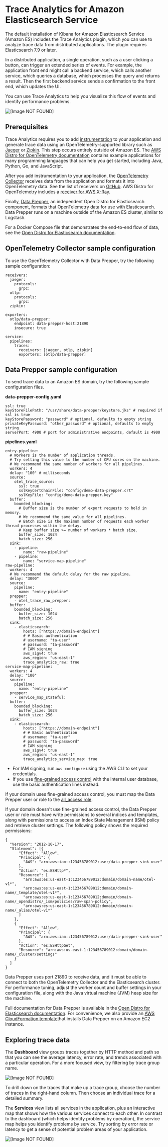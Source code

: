 # Trace Analytics for Amazon Elasticsearch Service<a name="trace-analytics"></a>

The default installation of Kibana for Amazon Elasticsearch Service \(Amazon ES\) includes the Trace Analytics plugin, which you can use to analyze trace data from distributed applications\. The plugin requires Elasticsearch 7\.9 or later\.

In a distributed application, a single operation, such as a user clicking a button, can trigger an extended series of events\. For example, the application front end might call a backend service, which calls another service, which queries a database, which processes the query and returns a result\. Then the first backend service sends a confirmation to the front end, which updates the UI\.

You can use Trace Analytics to help you visualize this flow of events and identify performance problems\.

![\[Image NOT FOUND\]](http://docs.aws.amazon.com/elasticsearch-service/latest/developerguide/images/ta-kibana-trace.png)

## Prerequisites<a name="trace-prereq"></a>

Trace Analytics requires you to add [instrumentation](https://opentelemetry.io/docs/concepts/instrumenting/) to your application and generate trace data using an OpenTelemetry\-supported library such as [Jaeger](https://www.jaegertracing.io) or [Zipkin](https://zipkin.io)\. This step occurs entirely outside of Amazon ES\. The [AWS Distro for OpenTelemetry documentation](https://aws-otel.github.io/docs/introduction) contains example applications for many programming languages that can help you get started, including Java, Python, Go, and JavaScript\.

After you add instrumentation to your application, the [OpenTelemetry Collector](https://aws-otel.github.io/docs/getting-started/collector) receives data from the application and formats it into OpenTelemetry data\. See the list of receivers on [GitHub](https://github.com/open-telemetry/opentelemetry-collector/blob/main/receiver/README.md)\. AWS Distro for OpenTelemetry includes a [receiver for AWS X\-Ray](https://aws-otel.github.io/docs/components/x-ray-receiver)\.

Finally, [Data Prepper](https://opendistro.github.io/for-elasticsearch-docs/docs/trace/data-prepper/), an independent Open Distro for Elasticsearch component, formats that OpenTelemetry data for use with Elasticsearch\. Data Prepper runs on a machine outside of the Amazon ES cluster, similar to Logstash\.

For a Docker Compose file that demonstrates the end\-to\-end flow of data, see the [Open Distro for Elasticsearch documentation](https://opendistro.github.io/for-elasticsearch-docs/docs/trace/get-started/)\.

## OpenTelemetry Collector sample configuration<a name="trace-otc"></a>

To use the OpenTelemetry Collector with Data Prepper, try the following sample configuration:

```
receivers:
  jaeger:
    protocols:
      grpc:
  otlp:
    protocols:
      grpc:
  zipkin:

exporters:
  otlp/data-prepper:
    endpoint: data-prepper-host:21890
    insecure: true

service:
  pipelines:
    traces:
      receivers: [jaeger, otlp, zipkin]
      exporters: [otlp/data-prepper]
```

## Data Prepper sample configuration<a name="trace-dp"></a>

To send trace data to an Amazon ES domain, try the following sample configuration files\.

**data\-prepper\-config\.yaml**

```
ssl: true
keyStoreFilePath: "/usr/share/data-prepper/keystore.jks" # required if ssl is true
keyStorePassword: "password" # optional, defaults to empty string
privateKeyPassword: "other_password" # optional, defaults to empty string
serverPort: 4900 # port for administrative endpoints, default is 4900
```

**pipelines\.yaml**

```
entry-pipeline:
  # Workers is the number of application threads.
  # Try setting this value to the number of CPU cores on the machine.
  # We recommend the same number of workers for all pipelines.
  workers: 4
  delay: "100" # milliseconds
  source:
    otel_trace_source:
      ssl: true
      sslKeyCertChainFile: "config/demo-data-prepper.crt"
      sslKeyFile: "config/demo-data-prepper.key"
  buffer:
    bounded_blocking:
      # Buffer size is the number of export requests to hold in memory.
      # We recommend the same value for all pipelines.
      # Batch size is the maximum number of requests each worker thread processes within the delay.
      # Keep buffer size >= number of workers * batch size.
      buffer_size: 1024
      batch_size: 256
  sink:
    - pipeline:
        name: "raw-pipeline"
    - pipeline:
        name: "service-map-pipeline"
raw-pipeline:
  workers: 4
  # We recommend the default delay for the raw pipeline.
  delay: "3000"
  source:
    pipeline:
      name: "entry-pipeline"
  prepper:
    - otel_trace_raw_prepper:
  buffer:
    bounded_blocking:
      buffer_size: 1024
      batch_size: 256
  sink:
    - elasticsearch:
        hosts: ["https://domain-endpoint"]
        # # Basic authentication
        # username: "ta-user"
        # password: "ta-password"
        # IAM signing
        aws_sigv4: true
        aws_region: "us-east-1"
        trace_analytics_raw: true
service-map-pipeline:
  workers: 4
  delay: "100"
  source:
    pipeline:
      name: "entry-pipeline"
  prepper:
    - service_map_stateful:
  buffer:
    bounded_blocking:
      buffer_size: 1024
      batch_size: 256
  sink:
    - elasticsearch:
        hosts: ["https://domain-endpoint"]
        # # Basic authentication
        # username: "ta-user"
        # password: "ta-password"
        # IAM signing
        aws_sigv4: true
        aws_region: "us-east-1"
        trace_analytics_service_map: true
```
+ For IAM signing, run `aws configure` using the AWS CLI to set your credentials\.
+ If you use [fine\-grained access control](fgac.md) with the internal user database, use the basic authentication lines instead\.

If your domain uses fine\-grained access control, you must map the Data Prepper user or role to the [all\_access role](fgac.md#fgac-more-masters)\.

If your domain doesn't use fine\-grained access control, the Data Prepper user or role must have write permissions to several indices and templates, along with permissions to access an Index State Management \(ISM\) policy and retrieve cluster settings\. The following policy shows the required permissions:

```
{
  "Version": "2012-10-17",
  "Statement": [{
      "Effect": "Allow",
      "Principal": {
        "AWS": "arn:aws:iam::123456789012:user/data-prepper-sink-user"
      },
      "Action": "es:ESHttp*",
      "Resource": [
        "arn:aws:es:us-east-1:123456789012:domain/domain-name/otel-v1*",
        "arn:aws:es:us-east-1:123456789012:domain/domain-name/_template/otel-v1*",
        "arn:aws:es:us-east-1:123456789012:domain/domain-name/_opendistro/_ism/policies/raw-span-policy",
        "arn:aws:es:us-east-1:123456789012:domain/domain-name/_alias/otel-v1*"
      ]
    },
    {
      "Effect": "Allow",
      "Principal": {
        "AWS": "arn:aws:iam::123456789012:user/data-prepper-sink-user"
      },
      "Action": "es:ESHttpGet",
      "Resource": "arn:aws:us-east-1:123456789012:domain/domain-name/_cluster/settings"
    }
  ]
}
```

Data Prepper uses port 21890 to receive data, and it must be able to connect to both the OpenTelemetry Collector and the Elasticsearch cluster\. For performance tuning, adjust the worker count and buffer settings in your configuration file, along with the Java virtual machine \(JVM\) heap size for the machine\.

Full documentation for Data Prepper is available in the [Open Distro for Elasticsearch documentation](https://opendistro.github.io/for-elasticsearch-docs/docs/trace/data-prepper/)\. For convenience, we also provide an [AWS CloudFormation template](https://github.com/opendistro-for-elasticsearch/data-prepper/blob/main/deployment-template/ec2/data-prepper-ec2-deployment-cfn.yaml)that installs Data Prepper on an Amazon EC2 instance\.

## Exploring trace data<a name="trace-kibana"></a>

The **Dashboard** view groups traces together by HTTP method and path so that you can see the average latency, error rate, and trends associated with a particular operation\. For a more focused view, try filtering by trace group name\.

![\[Image NOT FOUND\]](http://docs.aws.amazon.com/elasticsearch-service/latest/developerguide/images/ta-kibana-dashboard.png)

To drill down on the traces that make up a trace group, choose the number of traces in the right\-hand column\. Then choose an individual trace for a detailed summary\.

The **Services** view lists all services in the application, plus an interactive map that shows how the various services connect to each other\. In contrast to the dashboard \(which helps identify problems by operation\), the service map helps you identify problems by service\. Try sorting by error rate or latency to get a sense of potential problem areas of your application\.

![\[Image NOT FOUND\]](http://docs.aws.amazon.com/elasticsearch-service/latest/developerguide/images/ta-kibana-services.png)